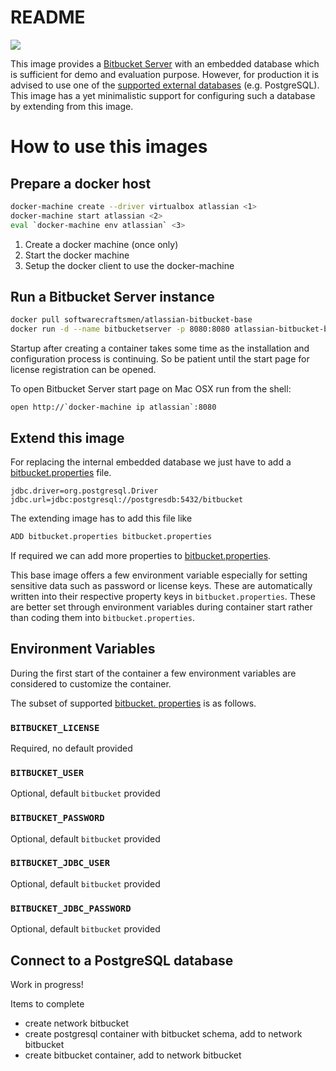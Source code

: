 # README

[![](https://badge.imagelayers.io/softwarecraftsmen/atlassian-bitbucket-base:latest.svg)](https://imagelayers.io/?images=softwarecraftsmen/atlassian-bitbucket-base:latest)

This image provides a [Bitbucket Server](https://www.atlassian.com/software/bitbucket/server) with an embedded database which is sufficient for demo and evaluation purpose. However, for production it is advised to use one of the [supported external databases](https://confluence.atlassian.com/bitbucketserver/connecting-bitbucket-server-to-an-external-database-776640378.html) (e.g. PostgreSQL). This image has a yet minimalistic support for configuring such a database by extending from this image.

# How to use this images

## Prepare a docker host

```sh
docker-machine create --driver virtualbox atlassian <1>
docker-machine start atlassian <2>
eval `docker-machine env atlassian` <3>
```

1. Create a docker machine (once only)
2. Start the docker machine
3. Setup the docker client to use the docker-machine

## Run a Bitbucket Server instance

```sh
docker pull softwarecraftsmen/atlassian-bitbucket-base
docker run -d --name bitbucketserver -p 8080:8080 atlassian-bitbucket-base
```

Startup after creating a container takes some time as the installation and configuration process is continuing.
So be patient until the start page for license registration can be opened.

To open Bitbucket Server start page on Mac OSX run from the shell:
```
open http://`docker-machine ip atlassian`:8080
```

## Extend this image

For replacing the internal embedded database we just have to add a [bitbucket.properties](https://confluence.atlassian.com/bitbucketserver/bitbucket-server-config-properties-776640155.html) file.

```
jdbc.driver=org.postgresql.Driver
jdbc.url=jdbc:postgresql://postgresdb:5432/bitbucket
```

The extending image has to add this file like

```sh
ADD bitbucket.properties bitbucket.properties
```

If required we can add more properties to [bitbucket.properties](https://confluence.atlassian.com/bitbucketserver/bitbucket-server-config-properties-776640155.html).

This base image offers a few environment variable especially for setting sensitive data such as password or license keys. These are automatically written into their respective property keys in `bitbucket.properties`. These are better set through environment variables during container start rather than coding them into `bitbucket.properties`.

## Environment Variables

During the first start of the container a few environment variables are considered to customize the container.

The subset of supported [bitbucket. properties](https://confluence.atlassian.com/bitbucketserver/bitbucket-server-config-properties-776640155.html) is as follows.

### `BITBUCKET_LICENSE`

Required, no default provided

### `BITBUCKET_USER`

Optional, default `bitbucket` provided

### `BITBUCKET_PASSWORD`

Optional, default `bitbucket` provided

### `BITBUCKET_JDBC_USER`

Optional, default `bitbucket` provided

### `BITBUCKET_JDBC_PASSWORD`

Optional, default `bitbucket` provided

## Connect to a PostgreSQL database

Work in progress!

Items to complete
* create network bitbucket
* create postgresql container with bitbucket schema, add to network bitbucket
* create bitbucket container, add to network bitbucket
